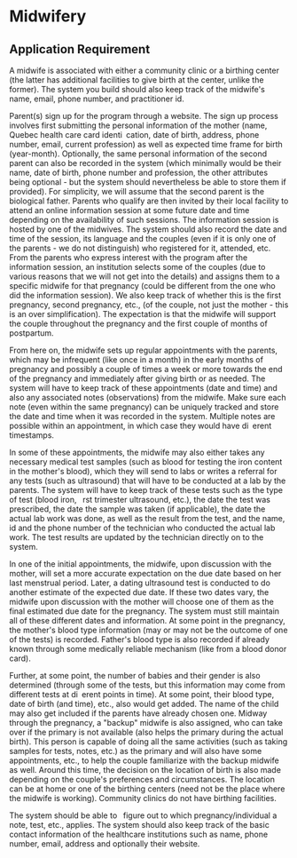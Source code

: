# Midwifery
## Application Requirement
  A midwife is associated with either a community clinic or a birthing center (the latter has additional facilities to give birth at the center, unlike the former). The system you build should also keep track of the midwife's name, email, phone number, and practitioner id.
  
  
  Parent(s) sign up for the program through a website. The sign up process involves first submitting the personal information of the mother (name, Quebec health care card identi cation, date of birth, address, phone number, email, current profession) as well as expected time frame for birth (year-month). Optionally, the same personal information of the second parent can also be recorded in the system (which minimally would be their name, date of birth, phone number and profession, the other attributes being optional - but the system should nevertheless be able to store them if provided). For simplicity, we will assume that the second parent is the biological father. Parents who qualify are then invited by their local facility to attend an online information session at some future date and time depending on the availability of such sessions. The information session is hosted by one of the midwives. The system should also record the date and time of the session, its language and the couples (even if it is only one of the parents - we do not distinguish) who registered for it, attended, etc.
From the parents who express interest with the program after the information session, an institution selects some of the couples (due to various reasons that we will not get into the details) and assigns them to a specific midwife for that pregnancy (could be different from the one who did the information session). We also keep track of whether this is the first pregnancy, second pregnancy, etc., (of the couple, not just the mother - this is an over simplification).
The expectation is that the midwife will support the couple throughout the pregnancy and the first couple of months
of postpartum.


  From here on, the midwife sets up regular appointments with the parents, which may be infrequent (like once in a month) in the early months of pregnancy and possibly a couple of times a week or more towards the end of the pregnancy and immediately after giving birth or as needed. The system will have to keep track of these appointments (date and time) and also any associated notes (observations) from the midwife. Make sure each note (even within the same pregnancy) can be uniquely tracked and store the date and time when it was recorded in the system. Multiple notes are possible within an appointment, in which case they would have di erent timestamps.
  
  
  In some of these appointments, the midwife may also either takes any necessary medical test samples (such as blood for testing the iron content in the mother's blood), which they will send to labs or writes a referral for any tests (such as ultrasound) that will have to be conducted at a lab by the parents. The system will have to keep track of these tests such as the type of test (blood iron,  rst trimester ultrasound, etc.), the date the test was prescribed, the date the sample was taken (if applicable), the date the actual lab work was done, as well as the result from the test, and the name, id and the phone number of the technician who conducted the actual lab work. The test results are updated by the technician directly on to the system.
  
  
  In one of the initial appointments, the midwife, upon discussion with the mother, will set a more accurate expectation on the due date based on her last menstrual period. Later, a dating ultrasound test is conducted to do another estimate of the expected due date. If these two dates vary, the midwife upon discussion with the mother will choose one of them as the final estimated due date for the pregnancy. The system must still maintain all of these different dates and information.
At some point in the pregnancy, the mother's blood type information (may or may not be the outcome of one of the tests) is recorded. Father's blood type is also recorded if already known through some medically reliable mechanism (like from a blood donor card).


  Further, at some point, the number of babies and their gender is also determined (through some of the tests, but this information may come from different tests at di erent points in time). At some point, their blood type, date of birth (and time), etc., also would get added. The name of the child may also get included if the parents have already chosen one.
Midway through the pregnancy, a "backup" midwife is also assigned, who can take over if the primary is not available (also helps the primary during the actual birth). This person is capable of doing all the same activities (such as taking samples for tests, notes, etc.) as the primary and will also have some appointments, etc., to help the couple familiarize with the backup midwife as well. Around this time, the decision on the location of birth is also made depending on the couple's preferences and circumstances. The location can be at home or one of the birthing centers (need not be the place where the midwife is working). Community clinics do not have birthing facilities.


  The system should be able to  figure out to which pregnancy/individual a note, test, etc., applies.
The system should also keep track of the basic contact information of the healthcare institutions such as name, phone number, email, address and optionally their website.

